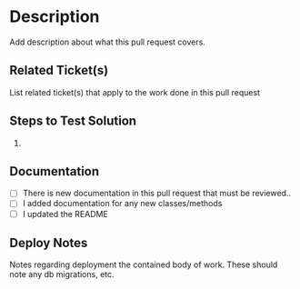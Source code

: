 # Description
Add description about what this pull request covers.

## Related Ticket(s)
List related ticket(s) that apply to the work done in this pull request

## Steps to Test Solution

1.

## Documentation
- [ ] There is new documentation in this pull request that must be reviewed..
- [ ] I added documentation for any new classes/methods
- [ ] I updated the README

## Deploy Notes
Notes regarding deployment the contained body of work.  These should note any
db migrations, etc.
